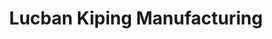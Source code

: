 ---
title: "Lucban Kiping Manufacturing"
url: /lucban/lucban-kiping-manufacturing/
shop: Antiquitäten
---